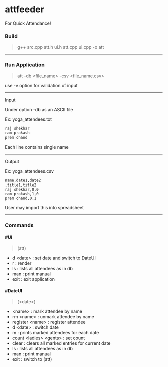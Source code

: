 # attfeeder
For Quick Attendance!

### Build
>g++ src.cpp att.h ui.h att.cpp ui.cpp -o att

-----

### Run Application

>att -db \<file_name> -csv \<file_name.csv><br>
  
use -v option for validation of input

---
Input

Under option -db as an ASCII file

Ex: yoga_attendees.txt
```txt
raj shekhar
ram prakash
prem chand
```
Each line contains single name

-----

Output

Ex: yoga_attendees.csv
```csv
name,date1,date2
,title1,title2
raj shekhar,0,0
ram prakash,1,0
prem chand,0,1
```

User may import this into spreadsheet <br>

------

### Commands

#### #UI
>(att)
  - d \<date>      : set date and switch to DateUI<br>
  - r             : render<br>
  - ls             : lists all attendees as in db<br>
  - man           : print manual<br>
  - exit          : exit application<br>
#### #DateUI 
>(\<date>)
  - \<name> : mark attendee by name<br>
  - rm \<name>     : unmark attendee by name<br>
  - register \<name>     : register attendee<br>
  - d \<date>      : switch date<br>
  - m             : prints marked attendees for each date<br>
  - count \<ladies> \<gents> : set count<br>
  - clear         : clears all marked entries for current date<br>
  - ls             : lists all attendees as in db<br>
  - man           : print manual<br>
  - exit          : switch to (att)<br>
